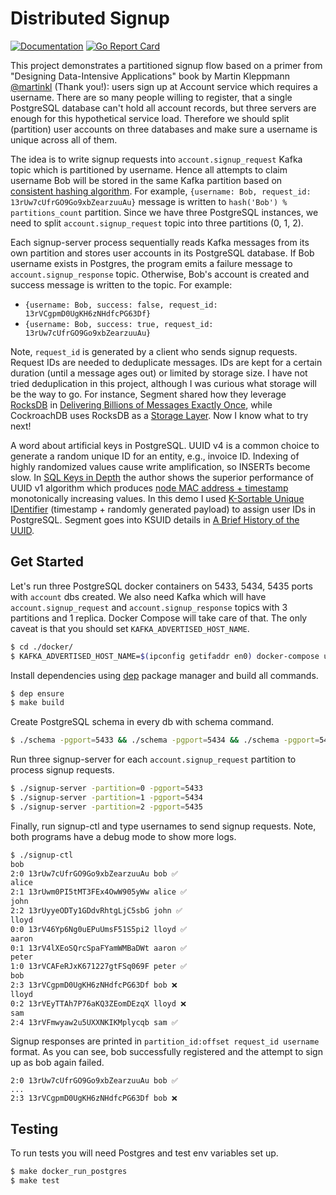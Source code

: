 # Distributed Signup

[![Documentation](https://godoc.org/github.com/marselester/distributed-signup?status.svg)](https://godoc.org/github.com/marselester/distributed-signup)
[![Go Report Card](https://goreportcard.com/badge/github.com/marselester/distributed-signup)](https://goreportcard.com/report/github.com/marselester/distributed-signup)

This project demonstrates a partitioned signup flow based on a primer from
"Designing Data-Intensive Applications" book by Martin Kleppmann [@martinkl](https://twitter.com/martinkl) (Thank you!): users sign up at Account service which requires a username. There are so many people willing to register,
that a single PostgreSQL database can't hold all account records, but three servers are enough for this hypothetical service load.
Therefore we should split (partition) user accounts on three databases and make sure
a username is unique across all of them.

The idea is to write signup requests into `account.signup_request` Kafka topic which is partitioned by username.
Hence all attempts to claim username Bob will be stored in the same Kafka partition based on
[consistent hashing algorithm](http://medium.com/@dgryski/consistent-hashing-algorithmic-tradeoffs-ef6b8e2fcae8).
For example, `{username: Bob, request_id: 13rUw7cUfrGO9Go9xbZearzuuAu}` message is written to
`hash('Bob') % partitions_count` partition.
Since we have three PostgreSQL instances, we need to split `account.signup_request` topic into three partitions (0, 1, 2).

Each signup-server process sequentially reads Kafka messages from its own partition and
stores user accounts in its PostgreSQL database.
If Bob username exists in Postgres, the program emits a failure message to `account.signup_response` topic.
Otherwise, Bob's account is created and success message is written to the topic. For example:

- `{username: Bob, success: false, request_id: 13rVCgpmD0UgKH6zNHdfcPG63Df}`
- `{username: Bob, success: true, request_id: 13rUw7cUfrGO9Go9xbZearzuuAu}`

Note, `request_id` is generated by a client who sends signup requests.
Request IDs are needed to deduplicate messages. IDs are kept for a certain duration
(until a message ages out) or limited by storage size. I have not tried deduplication in this project,
although I was curious what storage will be the way to go.
For instance, Segment shared how they leverage [RocksDB](http://rocksdb.org/) in [Delivering Billions of Messages Exactly Once](https://segment.com/blog/exactly-once-delivery/),
while CockroachDB uses RocksDB as a [Storage Layer](https://www.cockroachlabs.com/docs/stable/architecture/storage-layer.html#rocksdb).
Now I know what to try next!

A word about artificial keys in PostgreSQL.
UUID v4 is a common choice to generate a random unique ID for an entity, e.g., invoice ID.
Indexing of highly randomized values cause write amplification, so INSERTs become slow.
In [SQL Keys in Depth](https://begriffs.com/posts/2018-01-01-sql-keys-in-depth.html) the author
shows the superior performance of UUID v1 algorithm which produces
[node MAC address + timestamp](https://en.wikipedia.org/wiki/Universally_unique_identifier#Version_1_(date-time_and_MAC_address))
monotonically increasing values.
In this demo I used [K-Sortable Unique IDentifier](https://github.com/segmentio/ksuid) (timestamp + randomly generated payload)
to assign user IDs in PostgreSQL.
Segment goes into KSUID details in [A Brief History of the UUID](https://segment.com/blog/a-brief-history-of-the-uuid/).

## Get Started

Let's run three PostgreSQL docker containers on 5433, 5434, 5435 ports with `account` dbs created.
We also need Kafka which will have `account.signup_request` and `account.signup_response` topics
with 3 partitions and 1 replica. Docker Compose will take care of that. The only caveat is that
you should set `KAFKA_ADVERTISED_HOST_NAME`.

```sh
$ cd ./docker/
$ KAFKA_ADVERTISED_HOST_NAME=$(ipconfig getifaddr en0) docker-compose up
```

Install dependencies using [dep](https://github.com/golang/dep) package manager and build all commands.

```sh
$ dep ensure
$ make build
```

Create PostgreSQL schema in every db with schema command.

```sh
$ ./schema -pgport=5433 && ./schema -pgport=5434 && ./schema -pgport=5435
```

Run three signup-server for each `account.signup_request` partition to process signup requests.

```sh
$ ./signup-server -partition=0 -pgport=5433
$ ./signup-server -partition=1 -pgport=5434
$ ./signup-server -partition=2 -pgport=5435
```

Finally, run signup-ctl and type usernames to send signup requests.
Note, both programs have a debug mode to show more logs.

```sh
$ ./signup-ctl
bob
2:0 13rUw7cUfrGO9Go9xbZearzuuAu bob ✅
alice
2:1 13rUwm0PI5tMT3FEx4OwW905yWw alice ✅
john
2:2 13rUyyeODTy1GDdvRhtgLjC5sbG john ✅
lloyd
0:0 13rV46Yp6Ng0uEPuUmsF51S5pi2 lloyd ✅
aaron
0:1 13rV4lXEoSQrcSpaFYamWMBaDWt aaron ✅
peter
1:0 13rVCAFeRJxK671227gtFSq069F peter ✅
bob
2:3 13rVCgpmD0UgKH6zNHdfcPG63Df bob ❌
lloyd
0:2 13rVEyTTAh7P76aKQ3ZEomDEzqX lloyd ❌
sam
2:4 13rVFmwyaw2u5UXXNKIKMplycqb sam ✅
```

Signup responses are printed in `partition_id:offset request_id username` format.
As you can see, bob successfully registered and the attempt to sign up as bob again failed.

```
2:0 13rUw7cUfrGO9Go9xbZearzuuAu bob ✅
...
2:3 13rVCgpmD0UgKH6zNHdfcPG63Df bob ❌
```

## Testing

To run tests you will need Postgres and test env variables set up.

```sh
$ make docker_run_postgres
$ make test
```
